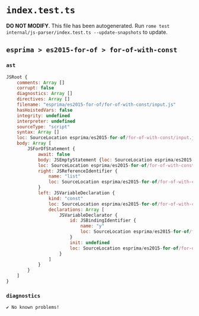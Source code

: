 # `index.test.ts`

**DO NOT MODIFY**. This file has been autogenerated. Run `rome test internal/js-parser/index.test.ts --update-snapshots` to update.

## `esprima > es2015-for-of > for-of-with-const`

### `ast`

```javascript
JSRoot {
	comments: Array []
	corrupt: false
	diagnostics: Array []
	directives: Array []
	filename: "esprima/es2015-for-of/for-of-with-const/input.js"
	hasHoistedVars: false
	integrity: undefined
	interpreter: undefined
	sourceType: "script"
	syntax: Array []
	loc: SourceLocation esprima/es2015-for-of/for-of-with-const/input.js 1:0-2:0
	body: Array [
		JSForOfStatement {
			await: false
			body: JSEmptyStatement {loc: SourceLocation esprima/es2015-for-of/for-of-with-const/input.js 1:21-1:22}
			loc: SourceLocation esprima/es2015-for-of/for-of-with-const/input.js 1:0-1:22
			right: JSReferenceIdentifier {
				name: "list"
				loc: SourceLocation esprima/es2015-for-of/for-of-with-const/input.js 1:16-1:20 (list)
			}
			left: JSVariableDeclaration {
				kind: "const"
				loc: SourceLocation esprima/es2015-for-of/for-of-with-const/input.js 1:5-1:12
				declarations: Array [
					JSVariableDeclarator {
						id: JSBindingIdentifier {
							name: "y"
							loc: SourceLocation esprima/es2015-for-of/for-of-with-const/input.js 1:11-1:12 (y)
						}
						init: undefined
						loc: SourceLocation esprima/es2015-for-of/for-of-with-const/input.js 1:11-1:12
					}
				]
			}
		}
	]
}
```

### `diagnostics`

```
✔ No known problems!

```
